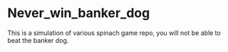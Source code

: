# Never_win_banker_dog
This is a simulation of various spinach game repo, you will not be able to beat the banker dog.
